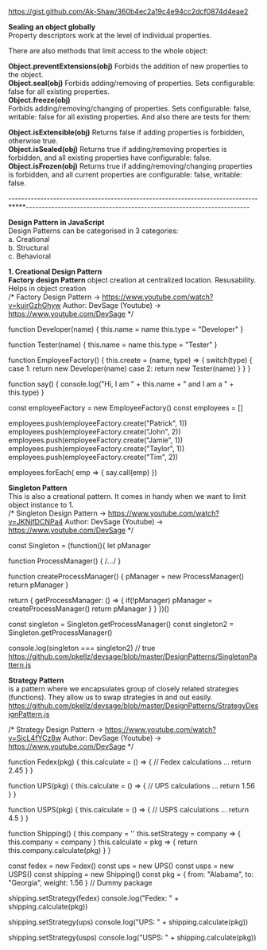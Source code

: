 https://gist.github.com/Ak-Shaw/360b4ec2a19c4e94cc2dcf0874d4eae2

**Sealing an object globally**<br />
Property descriptors work at the level of individual properties.

There are also methods that limit access to the whole object:<br />

**Object.preventExtensions(obj)**
Forbids the addition of new properties to the object.<br />
**Object.seal(obj)**
Forbids adding/removing of properties. Sets configurable: false for all existing properties.<br />
**Object.freeze(obj)**<br />
Forbids adding/removing/changing of properties. Sets configurable: false, writable: false for all existing properties.
And also there are tests for them:<br />

**Object.isExtensible(obj)**
Returns false if adding properties is forbidden, otherwise true.<br />
**Object.isSealed(obj)**
Returns true if adding/removing properties is forbidden, and all existing properties have configurable: false.<br />
**Object.isFrozen(obj)**
Returns true if adding/removing/changing properties is forbidden, and all current properties are configurable: false, writable: false.

------------------------------------------------------------------------------*****----------------------------------------------------------------------

**Design Pattern in JavaScript**<br />
Design Patterns can be categorised in 3 categories: <br />
a. Creational <br />
b. Structural <br />
c. Behavioral <br />

**1. Creational Design Pattern**<br />
**Factory design Pattern**
object creation at centralized location. Resusability. Helps in object creation <br />
/*
    Factory Design Pattern -> https://www.youtube.com/watch?v=kuirGzhGhyw
    Author: DevSage (Youtube) -> https://www.youtube.com/DevSage
*/

function Developer(name)
{
  this.name = name
  this.type = "Developer"
}

function Tester(name)
{
  this.name = name
  this.type = "Tester"
}

function EmployeeFactory()
{
  this.create = (name, type) => {
    switch(type)
    {
      case 1:
        return new Developer(name)
      case 2:
        return new Tester(name)
    }
  }
}

function say()
{
  console.log("Hi, I am " + this.name + " and I am a " + this.type)
}

const employeeFactory = new EmployeeFactory()
const employees = []

employees.push(employeeFactory.create("Patrick", 1))
employees.push(employeeFactory.create("John", 2))
employees.push(employeeFactory.create("Jamie", 1))
employees.push(employeeFactory.create("Taylor", 1))
employees.push(employeeFactory.create("Tim", 2))

employees.forEach( emp => {
  say.call(emp)
})

**Singleton Pattern** <br />
This is also a creational pattern. It comes in handy when we want to limit object instance to 1. <br />
/*
    Singleton Design Pattern -> https://www.youtube.com/watch?v=JKNjfDCNPa4
    Author: DevSage (Youtube) -> https://www.youtube.com/DevSage
*/

const Singleton = (function(){
  let pManager

  function ProcessManager() { /*...*/ }

  function createProcessManager()
  {
    pManager = new ProcessManager()
    return pManager
  }

  return {
      getProcessManager: () =>
      {
        if(!pManager)
          pManager = createProcessManager()
        return pManager
      }
  }
})()

const singleton = Singleton.getProcessManager()
const singleton2 = Singleton.getProcessManager()

console.log(singleton === singleton2) // true
https://github.com/pkellz/devsage/blob/master/DesignPatterns/SingletonPattern.js


**Strategy Pattern** <br />
is a pattern where we encapsulates group of closely related strategies (functions). They allow us to swap strategies in and out easily. <br />
https://github.com/pkellz/devsage/blob/master/DesignPatterns/StrategyDesignPattern.js <br />

/*
    Strategy Design Pattern -> https://www.youtube.com/watch?v=SicL4fYCz8w
    Author: DevSage (Youtube) -> https://www.youtube.com/DevSage
*/

function Fedex(pkg)
{
  this.calculate = () =>
  {
    // Fedex calculations ...
    return 2.45
  }
}

function UPS(pkg)
{
  this.calculate = () =>
  {
    // UPS calculations ...
    return 1.56
  }
}

function USPS(pkg)
{
  this.calculate = () =>
  {
    // USPS calculations ...
    return 4.5
  }
}

function Shipping()
{
  this.company = ''
  this.setStrategy = company =>
  {
    this.company = company
  }
  this.calculate = pkg => {
    return this.company.calculate(pkg)
  }
}

const fedex = new Fedex()
const ups = new UPS()
const usps = new USPS()
const shipping = new Shipping()
const pkg = { from: "Alabama", to: "Georgia", weight: 1.56 } // Dummy package

shipping.setStrategy(fedex)
console.log("Fedex: " + shipping.calculate(pkg))

shipping.setStrategy(ups)
console.log("UPS: " + shipping.calculate(pkg))

shipping.setStrategy(usps)
console.log("USPS: " + shipping.calculate(pkg))
